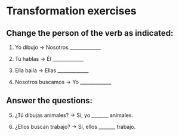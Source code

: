 # Transformation exercises

## Change the person of the verb as indicated:

1. Yo dibujo → Nosotros _____________

2. Tú hablas → Él _____________

3. Ella baila → Ellas _____________

4. Nosotros buscamos → Yo _____________

## Answer the questions:

5. ¿Tú dibujas animales? → Sí, yo _______ animales.

6. ¿Ellos buscan trabajo? → Sí, ellos _______ trabajo.